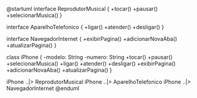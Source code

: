 @startuml
interface ReprodutorMusical {
    +tocar()
    +pausar()
    +selecionarMusica()
}

interface AparelhoTelefonico {
    +ligar()
    +atender()
    +desligar()
}

interface NavegadorInternet {
    +exibirPagina()
    +adicionarNovaAba()
    +atualizarPagina()
}

class iPhone {
    -modelo: String
    -numero: String
    +tocar()
    +pausar()
    +selecionarMusica()
    +ligar()
    +atender()
    +desligar()
    +exibirPagina()
    +adicionarNovaAba()
    +atualizarPagina()
}

iPhone ..|> ReprodutorMusical
iPhone ..|> AparelhoTelefonico
iPhone ..|> NavegadorInternet
@enduml
